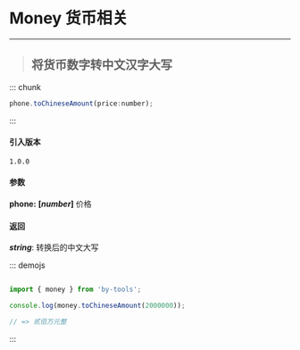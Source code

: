 # Money 货币相关
----

> ## 将货币数字转中文汉字大写

::: chunk
``` js
phone.toChineseAmount(price:number); 
```
:::


#### 引入版本

 `1.0.0`

#### 参数

**phone:** **[_number_]** 价格

#### 返回

 **_string_**: 转换后的中文大写

::: demojs
``` js

import { money } from 'by-tools';

console.log(money.toChineseAmount(2000000));

// => 贰佰万元整

```
:::
